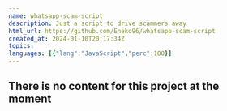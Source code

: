 ```yaml
---
name: whatsapp-scam-script
description: Just a script to drive scammers away
html_url: https://github.com/Eneko96/whatsapp-scam-script
created_at: 2024-01-10T20:17:34Z
topics: 
languages: [{"lang":"JavaScript","perc":100}]
---
```

## There is no content for this project at the moment